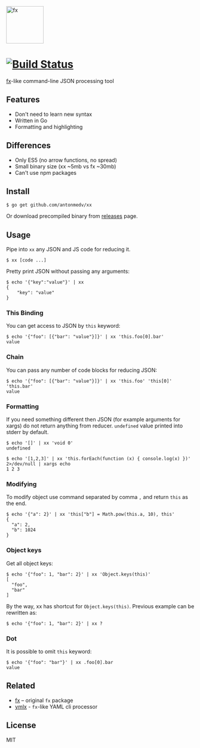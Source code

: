 <img src="https://user-images.githubusercontent.com/141232/41759457-dbfb230a-7618-11e8-9159-03aa62e57152.png" height="100" alt="fx">

# [![Build Status](https://travis-ci.org/antonmedv/xx.svg?branch=master)](https://travis-ci.org/antonmedv/xx)
 
[fx](https://github.com/antonmedv/fx)-like command-line JSON processing tool 

## Features

* Don't need to learn new syntax
* Written in Go
* Formatting and highlighting

## Differences

* Only ES5 (no arrow functions, no spread)
* Small binary size (xx ~5mb vs fx ~30mb)
* Can't use npm packages

## Install

```
$ go get github.com/antonmedv/xx
```

Or download precompiled binary from [releases](https://github.com/antonmedv/xx/releases) page.

## Usage

Pipe into `xx` any JSON and JS code for reducing it.

```
$ xx [code ...]
```

Pretty print JSON without passing any arguments:
```
$ echo '{"key":"value"}' | xx
{
    "key": "value"
}
```

### This Binding

You can get access to JSON by `this` keyword:
```
$ echo '{"foo": [{"bar": "value"}]}' | xx 'this.foo[0].bar'
value
```

### Chain

You can pass any number of code blocks for reducing JSON:
```
$ echo '{"foo": [{"bar": "value"}]}' | xx 'this.foo' 'this[0]' 'this.bar'
value
```

### Formatting

If you need something different then JSON (for example arguments for xargs) do not return anything from reducer.
`undefined` value printed into stderr by default.
```
$ echo '[]' | xx 'void 0'
undefined
```

```
$ echo '[1,2,3]' | xx 'this.forEach(function (x) { console.log(x) })' 2>/dev/null | xargs echo
1 2 3
```

### Modifying

To modify object use command separated by comma `,` and return `this` as the end.

```
$ echo '{"a": 2}' | xx 'this["b"] = Math.pow(this.a, 10), this'
{
  "a": 2,
  "b": 1024
}
``` 

### Object keys

Get all object keys:
```
$ echo '{"foo": 1, "bar": 2}' | xx 'Object.keys(this)'
[
  "foo",
  "bar"
]
```

By the way, xx has shortcut for `Object.keys(this)`. Previous example can be rewritten as:

```
$ echo '{"foo": 1, "bar": 2}' | xx ?
``` 

### Dot

It is possible to omit `this` keyword:

```
$ echo '{"foo": "bar"}' | xx .foo[0].bar
value
```

## Related

* [fx](https://github.com/antonmedv/fx) – original `fx` package
* [ymlx](https://github.com/matthewadams/ymlx) - `fx`-like YAML cli processor

## License

MIT
